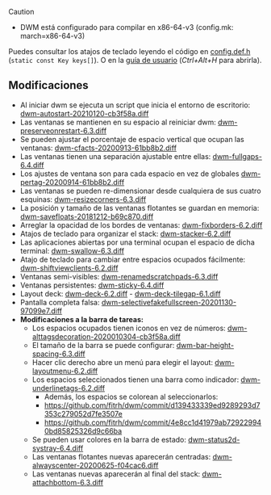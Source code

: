 > [!CAUTION]
> - DWM está configurado para compilar en x86-64-v3 (config.mk: march=x86-64-v3)

Puedes consultar los atajos de teclado leyendo el código en [config.def.h](https://github.com/aleister888/artixRC-dotfiles/blob/main/dwm/config.def.h) (`static const Key keys[]`). O en la [guía de usuario](https://github.com/aleister888/artixRC-dotfiles/blob/main/assets/pdf/help.pdf) (_Ctrl+Alt+H_ para abrirla).

## Modificaciones

- Al iniciar dwm se ejecuta un script que inicia el entorno de escritorio: [dwm-autostart-20210120-cb3f58a.diff](http://dwm.suckless.org/patches/autostart/dwm-autostart-20210120-cb3f58a.diff)
- Las ventanas se mantienen en su espacio al reiniciar dwm: [dwm-preserveonrestart-6.3.diff](http://dwm.suckless.org/patches/preserveonrestart/dwm-preserveonrestart-6.3.diff)
- Se pueden ajustar el porcentaje de espacio vertical que ocupan las ventanas: [dwm-cfacts-20200913-61bb8b2.diff](http://dwm.suckless.org/patches/cfacts/dwm-cfacts-20200913-61bb8b2.diff)
- Las ventanas tienen una separación ajustable entre ellas: [dwm-fullgaps-6.4.diff](http://dwm.suckless.org/patches/fullgaps/dwm-fullgaps-6.4.diff)
- Los ajustes de ventana son para cada espacio en vez de globales [dwm-pertag-20200914-61bb8b2.diff](http://dwm.suckless.org/patches/pertag/dwm-pertag-20200914-61bb8b2.diff)
- Las ventanas se pueden re-dimensionar desde cualquiera de sus cuatro esquinas: [dwm-resizecorners-6.3.diff](https://github.com/bakkeby/patches/blob/master/dwm/dwm-resizecorners-6.3.diff)
- La posición y tamaño de las ventanas flotantes se guardan en memoria: [dwm-savefloats-20181212-b69c870.diff](http://dwm.suckless.org/patches/save_floats/dwm-savefloats-20181212-b69c870.diff)
- Arreglar la opacidad de los bordes de ventanas: [dwm-fixborders-6.2.diff](https://dwm.suckless.org/patches/alpha/dwm-fixborders-6.2.diff)
- Atajos de teclado para organizar el stack: [dwm-stacker-6.2.diff](https://dwm.suckless.org/patches/stacker/dwm-stacker-6.2.diff)
- Las aplicaciones abiertas por una terminal ocupan el espacio de dicha terminal: [dwm-swallow-6.3.diff](https://dwm.suckless.org/patches/swallow/dwm-swallow-6.3.diff)
- Atajo de teclado para cambiar entre espacios ocupados fácilmente: [dwm-shiftviewclients-6.2.diff](https://github.com/bakkeby/patches/blob/master/dwm/dwm-shiftviewclients-6.2.diff)
- Ventanas semi-visibles: [dwm-renamedscratchpads-6.3.diff](https://github.com/bakkeby/patches/blob/master/dwm/dwm-renamedscratchpads-6.3.diff)
- Ventanas persistentes: [dwm-sticky-6.4.diff](http://dwm.suckless.org/patches/sticky/dwm-sticky-6.4.diff)
- Layout deck: [dwm-deck-6.2.diff](http://dwm.suckless.org/patches/deck/dwm-deck-6.2.diff)
		- [dwm-deck-tilegap-6.1.diff](http://dwm.suckless.org/patches/deck/dwm-deck-tilegap-6.1.diff)
- Pantalla completa falsa: [dwm-selectivefakefullscreen-20201130-97099e7.diff](https://dwm.suckless.org/patches/selectivefakefullscreen/dwm-selectivefakefullscreen-20201130-97099e7.diff)
- __Modificaciones a la barra de tareas:__
	- Los espacios ocupados tienen iconos en vez de números: [dwm-alttagsdecoration-2020010304-cb3f58a.diff](http://dwm.suckless.org/patches/alttagsdecoration/dwm-alttagsdecoration-2020010304-cb3f58a.diff)
	- El tamaño de la barra se puede configurar: [dwm-bar-height-spacing-6.3.diff](http://dwm.suckless.org/patches/bar_height/dwm-bar-height-spacing-6.3.diff)
	- Hacer clic derecho abre un menú para elegir el layout: [dwm-layoutmenu-6.2.diff](http://dwm.suckless.org/patches/layoutmenu/dwm-layoutmenu-6.2.diff)
	- Los espacios seleccionados tienen una barra como indicador: [dwm-underlinetags-6.2.diff](http://dwm.suckless.org/patches/underlinetags/dwm-underlinetags-6.2.diff)
		- Además, los espacios se colorean al seleccionarlos:
		- https://github.com/fitrh/dwm/commit/d139433339ed9289293d7353c279052d7fe3507e
		- https://github.com/fitrh/dwm/commit/4e8cc1d41979ab729229940bd85825326d9c66ba
	- Se pueden usar colores en la barra de estado: [dwm-status2d-systray-6.4.diff](https://dwm.suckless.org/patches/status2d/dwm-status2d-6.3.diff)
	- Las ventanas flotantes nuevas aparecerán centradas: [dwm-alwayscenter-20200625-f04cac6.diff](http://dwm.suckless.org/patches/alwayscenter/dwm-alwayscenter-20200625-f04cac6.diff)
	- Las ventanas nuevas aparecerán al final del stack: [dwm-attachbottom-6.3.diff](http://dwm.suckless.org/patches/attachbottom/dwm-attachbottom-6.3.diff)
